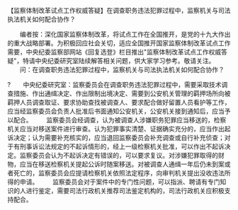 【监察体制改革试点工作权威答疑】在调查职务违法犯罪过程中，监察机关与司法执法机关如何配合协作？











　　编者按：深化国家监察体制改革，将试点工作在全国推开，是党的十九大作出的重大战略部署。为积极回应社会关切，适应全国推开国家监察体制改革试点工作需要，中央纪委监察部网站《回复选登》栏目推出"监察体制改革试点工作权威答疑"，特请中央纪委研究室陆续解答相关问题，供大家学习参考。敬请关注。
　　问：在调查职务违法犯罪过程中，监察机关与司法执法机关如何配合协作？

?　　中央纪委研究室：监察委员会在调查职务违法犯罪过程中，需要采取技术调查措施、作出通缉决定、作出限制出境决定、需要到公安机关管理的羁押场所向被羁押人员调查取证、要求协助查找被调查人、要求配合做好留置人员看护等工作，应当经监察委员会负责人批准后书面通知公安机关，公安机关接到通知后，应当予以配合。
　　监察委员会经调查，认为被调查人涉嫌职务犯罪应当移送的，检察机关应当对移送案件进行审查。认为犯罪事实清楚、证据确实充分的，应当作出起诉决定；认为需要补充核实的，应当退回监察委员会补充调查或自行补充侦查；对于有刑事诉讼法规定的不起诉情形的，经上一级检察机关批准，可以作出不起诉决定。监察委员会认为不起诉决定有错误的，可以要求复议。对涉嫌犯罪取得的财物，应当在移送检察机关提起公诉时随案移送。对被调查人通缉一年后仍未到案或者死亡的，监察委员会应提请检察机关依照法定程序，向审判机关提出没收违法所得的申请。
　　监察委员会对于案件中的专门性问题，可以指派、聘请有专门知识的人进行鉴定，需要司法行政机关推荐司法鉴定机构的，司法行政机关应积极支持配合。
